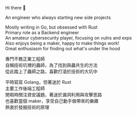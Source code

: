 Hi there 👋  
  
An engineer who always starting new side projects  
  
Mostly writing in Go, but obsessed with Rust  
Primary role as a Backend engineer  
An amateur cybersecurity player, focusing on vulns and exps  
Also enjoys being a maker, happy to make things work!  
Great enthusiasm for finding out what's under the hood  
  
  
專門不務正業工程師  
自稱技術坑裡的蟲師，為了找到與蟲共生的方法  
從此踏上了蟲師之路，喜歡打滾於技術的大坑中  

平時寫寫 Golang，但著迷於 Rust  
主要工作後端工程師  
閒暇時關注資安議題，著迷於漏洞利用與攻擊思路  
也喜歡當個 maker，享受自己動手做帶來的樂趣  
熱衷於發掘技術的原理
